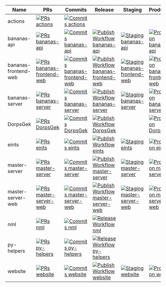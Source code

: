 | Name | PRs | Commits | Release | Staging | Production |
| --- | --- | --- | --- | --- | --- |
| actions| [![PRs actions](https://img.shields.io/github/issues-pr/OpenTTD/actions?label=)](https://github.com/OpenTTD/actions/pulls)| [![Commits actions](https://img.shields.io/github/commits-since/OpenTTD/actions/latest/master?label=)](https://github.com/OpenTTD/actions/commits/master)||||
| bananas-api| [![PRs bananas-api](https://img.shields.io/github/issues-pr/OpenTTD/bananas-api?label=)](https://github.com/OpenTTD/bananas-api/pulls)| [![Commits bananas-api](https://img.shields.io/github/commits-since/OpenTTD/bananas-api/latest/master?label=)](https://github.com/OpenTTD/bananas-api/commits/master)| [![Publish Workflow bananas-api](https://img.shields.io/github/workflow/status/OpenTTD/bananas-api/Publish%20image?label=)](https://github.com/OpenTTD/bananas-api/actions?query=workflow%3A%22Publish%20image%22)| [![Staging bananas-api](https://img.shields.io/github/deployments/OpenTTD/bananas-api/staging?label=)](https://github.com/OpenTTD/bananas-api/deployments)| [![Production bananas-api](https://img.shields.io/github/deployments/OpenTTD/bananas-api/production?label=)](https://github.com/OpenTTD/bananas-api/deployments)|
| bananas-frontend-web| [![PRs bananas-frontend-web](https://img.shields.io/github/issues-pr/OpenTTD/bananas-frontend-web?label=)](https://github.com/OpenTTD/bananas-frontend-web/pulls)| [![Commits bananas-frontend-web](https://img.shields.io/github/commits-since/OpenTTD/bananas-frontend-web/latest/master?label=)](https://github.com/OpenTTD/bananas-frontend-web/commits/master)| [![Publish Workflow bananas-frontend-web](https://img.shields.io/github/workflow/status/OpenTTD/bananas-frontend-web/Publish%20image?label=)](https://github.com/OpenTTD/bananas-frontend-web/actions?query=workflow%3A%22Publish%20image%22)| [![Staging bananas-frontend-web](https://img.shields.io/github/deployments/OpenTTD/bananas-frontend-web/staging?label=)](https://github.com/OpenTTD/bananas-frontend-web/deployments)| [![Production bananas-frontend-web](https://img.shields.io/github/deployments/OpenTTD/bananas-frontend-web/production?label=)](https://github.com/OpenTTD/bananas-frontend-web/deployments)|
| bananas-server| [![PRs bananas-server](https://img.shields.io/github/issues-pr/OpenTTD/bananas-server?label=)](https://github.com/OpenTTD/bananas-server/pulls)| [![Commits bananas-server](https://img.shields.io/github/commits-since/OpenTTD/bananas-server/latest/master?label=)](https://github.com/OpenTTD/bananas-server/commits/master)| [![Publish Workflow bananas-server](https://img.shields.io/github/workflow/status/OpenTTD/bananas-server/Publish%20image?label=)](https://github.com/OpenTTD/bananas-server/actions?query=workflow%3A%22Publish%20image%22)| [![Staging bananas-server](https://img.shields.io/github/deployments/OpenTTD/bananas-server/staging?label=)](https://github.com/OpenTTD/bananas-server/deployments)| [![Production bananas-server](https://img.shields.io/github/deployments/OpenTTD/bananas-server/production?label=)](https://github.com/OpenTTD/bananas-server/deployments)|
| DorpsGek| [![PRs DorpsGek](https://img.shields.io/github/issues-pr/OpenTTD/DorpsGek?label=)](https://github.com/OpenTTD/DorpsGek/pulls)| [![Commits DorpsGek](https://img.shields.io/github/commits-since/OpenTTD/DorpsGek/latest/master?label=)](https://github.com/OpenTTD/DorpsGek/commits/master)| [![Publish Workflow DorpsGek](https://img.shields.io/github/workflow/status/OpenTTD/DorpsGek/Publish%20image?label=)](https://github.com/OpenTTD/DorpsGek/actions?query=workflow%3A%22Publish%20image%22)|| [![Production DorpsGek](https://img.shields.io/github/deployments/OpenTTD/DorpsGek/production?label=)](https://github.com/OpenTTD/DorpsGek/deployments)|
| eints| [![PRs eints](https://img.shields.io/github/issues-pr/OpenTTD/eints?label=)](https://github.com/OpenTTD/eints/pulls)| [![Commits eints](https://img.shields.io/github/commits-since/OpenTTD/eints/latest/master?label=)](https://github.com/OpenTTD/eints/commits/master)| [![Publish Workflow eints](https://img.shields.io/github/workflow/status/OpenTTD/eints/Publish%20image?label=)](https://github.com/OpenTTD/eints/actions?query=workflow%3A%22Publish%20image%22)| [![Staging eints](https://img.shields.io/github/deployments/OpenTTD/eints/staging?label=)](https://github.com/OpenTTD/eints/deployments)| [![Production eints](https://img.shields.io/github/deployments/OpenTTD/eints/production?label=)](https://github.com/OpenTTD/eints/deployments)|
| master-server| [![PRs master-server](https://img.shields.io/github/issues-pr/OpenTTD/master-server?label=)](https://github.com/OpenTTD/master-server/pulls)| [![Commits master-server](https://img.shields.io/github/commits-since/OpenTTD/master-server/latest/master?label=)](https://github.com/OpenTTD/master-server/commits/master)| [![Publish Workflow master-server](https://img.shields.io/github/workflow/status/OpenTTD/master-server/Publish%20image?label=)](https://github.com/OpenTTD/master-server/actions?query=workflow%3A%22Publish%20image%22)| [![Staging master-server](https://img.shields.io/github/deployments/OpenTTD/master-server/staging?label=)](https://github.com/OpenTTD/master-server/deployments)| [![Production master-server](https://img.shields.io/github/deployments/OpenTTD/master-server/production?label=)](https://github.com/OpenTTD/master-server/deployments)|
| master-server-web| [![PRs master-server-web](https://img.shields.io/github/issues-pr/OpenTTD/master-server-web?label=)](https://github.com/OpenTTD/master-server-web/pulls)| [![Commits master-server-web](https://img.shields.io/github/commits-since/OpenTTD/master-server-web/latest/master?label=)](https://github.com/OpenTTD/master-server-web/commits/master)| [![Publish Workflow master-server-web](https://img.shields.io/github/workflow/status/OpenTTD/master-server-web/Publish%20image?label=)](https://github.com/OpenTTD/master-server-web/actions?query=workflow%3A%22Publish%20image%22)| [![Staging master-server-web](https://img.shields.io/github/deployments/OpenTTD/master-server-web/staging?label=)](https://github.com/OpenTTD/master-server-web/deployments)| [![Production master-server-web](https://img.shields.io/github/deployments/OpenTTD/master-server-web/production?label=)](https://github.com/OpenTTD/master-server-web/deployments)|
| nml| [![PRs nml](https://img.shields.io/github/issues-pr/OpenTTD/nml?label=)](https://github.com/OpenTTD/nml/pulls)| [![Commits nml](https://img.shields.io/github/commits-since/OpenTTD/nml/latest/master?label=)](https://github.com/OpenTTD/nml/commits/master)| [![Release Workflow nml](https://img.shields.io/github/workflow/status/OpenTTD/nml/Release?label=)](https://github.com/OpenTTD/nml/actions?query=workflow%3A%22Release%22)|||
| py-helpers| [![PRs py-helpers](https://img.shields.io/github/issues-pr/OpenTTD/py-helpers?label=)](https://github.com/OpenTTD/py-helpers/pulls)| [![Commits py-helpers](https://img.shields.io/github/commits-since/OpenTTD/py-helpers/latest/master?label=)](https://github.com/OpenTTD/py-helpers/commits/master)| [![Release Workflow py-helpers](https://img.shields.io/github/workflow/status/OpenTTD/py-helpers/Release?label=)](https://github.com/OpenTTD/py-helpers/actions?query=workflow%3A%22Release%22)|||
| website| [![PRs website](https://img.shields.io/github/issues-pr/OpenTTD/website?label=)](https://github.com/OpenTTD/website/pulls)| [![Commits website](https://img.shields.io/github/commits-since/OpenTTD/website/latest/master?label=)](https://github.com/OpenTTD/website/commits/master)| [![Publish Workflow website](https://img.shields.io/github/workflow/status/OpenTTD/website/Publish%20image?label=)](https://github.com/OpenTTD/website/actions?query=workflow%3A%22Publish%20image%22)| [![Staging website](https://img.shields.io/github/deployments/OpenTTD/website/staging?label=)](https://github.com/OpenTTD/website/deployments)| [![Production website](https://img.shields.io/github/deployments/OpenTTD/website/production?label=)](https://github.com/OpenTTD/website/deployments)|
